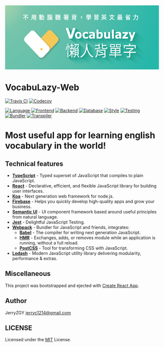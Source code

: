![VocabuLazy](https://github.com/WishCanTaiwan/VocabuLazy-Web/blob/assets/banner.png)

# VocabuLazy-Web

[![Travis CI](https://img.shields.io/travis/WishCanTaiwan/VocabuLazy-Web/feature/travis-ci.svg?style=flat-square)](https://travis-ci.org/WishCanTaiwan/VocabuLazy-Web)
[![Codecov](https://img.shields.io/codecov/c/github/WishCanTaiwan/VocabuLazy-Web/feature/travis-ci.svg?style=flat-square)](https://codecov.io/gh/WishCanTaiwan/VocabuLazy-Web)


[![Language](https://img.shields.io/badge/Language-TypeScript-blue.svg?style=flat-square)](https://www.typescriptlang.org)
[![Frontend](https://img.shields.io/badge/Frontend-React-008BB8.svg?style=flat-square)](https://facebook.github.io/react)
[![Backend](https://img.shields.io/badge/Backend-Koa-orange.svg?style=flat-square)](http://koajs.com)
[![Database](https://img.shields.io/badge/Database-Firebase-red.svg?style=flat-square)](https://firebase.google.com)
[![Style](https://img.shields.io/badge/Style-Semantic_UI-yellowgreen.svg?style=flat-square)](https://semantic-ui.com)
[![Testing](https://img.shields.io/badge/Testing-Jest-7F2C39.svg?style=flat-square)](https://facebook.github.io/jest)
[![Bundler](https://img.shields.io/badge/Bundler-Webpack-2B3A42.svg?style=flat-square)](https://webpack.js.org)
[![Transpiler](https://img.shields.io/badge/Transpiler-Babel-yellow.svg?style=flat-square)](https://babeljs.io)

# Most useful app for learning english vocabulary in the world!

## Technical features

- **[TypeScript](https://www.typescriptlang.org)** - Typed superset of JavaScript that compiles to plain JavaScript.
- **[React](https://facebook.github.io/react)** - Declarative, efficient, and flexible JavaScript library for building user interfaces.
- **[Koa](http://koajs.com)** - Next generation web framework for node.js.
- **[Firebase](https://firebase.google.com)** - Helps you quickly develop high-quality apps and grow your business.
- **[Semantic UI](https://semantic-ui.com)** - UI component framework based around useful principles from natural language.
- **[Jest](https://facebook.github.io/jest)** - Delightful JavaScript Testing.
- **[Webpack](https://webpack.js.org)** - Bundler for JavaScript and friends, integrates:
  - **[Babel](https://babeljs.io)** - The compiler for writing next generation JavaScript.
  - **[HMR](https://webpack.js.org/concepts/hot-module-replacement)** - Exchanges, adds, or removes module while an application is running, without a full reload.
  - **[PostCSS](http://postcss.org)** - Tool for transforming CSS with JavaScript.
- **[Lodash](https://lodash.com)** - Modern JavaScript utility library delivering modularity, performance & extras.

## Miscellaneous

This project was bootstrapped and ejected with [Create React App](https://github.com/facebookincubator/create-react-app).

## Author

JerryZGY <jerryc1214@gmail.com>

## LICENSE

Licensed under the [MIT](LICENSE) License.